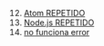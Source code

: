 12. [Atom REPETIDO](https://atom.io/)
13. [Node.js REPETIDO](https://nodejs.org/)
14. [no funciona error ](https://github.com/MichelleSV)